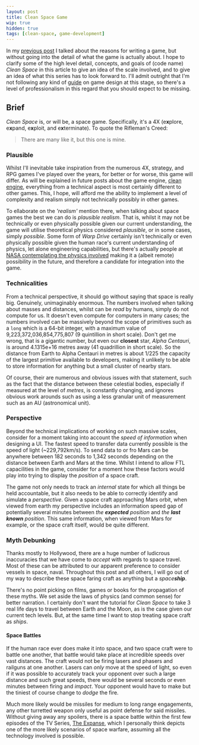 ```yaml
---
layout: post
title: Clean Space Game
wip: true
hidden: true
tags: [clean-space, game-development]
---
```


In my [previous post](blog.devbot.net/clean-space-introduction/) I talked about the reasons for writing a game, but without going into the detail of what the game is actually about. I hope to clarify some of the high level detail, concepts, and goals of (code name) *Clean Space* in this article to give an idea of the scale involved, and to give an idea of what this series has to look forward to. I'll admit outright that I'm not following any kind of [guide](http://www.amazon.co.uk/Level-Up-Guide-Great-Design/dp/1118877160) on game design at this stage, so there's a level of professionalism in this regard that you should expect to be missing.

## Brief

_Clean Space_ is, or will be, a space game. Specifically, it's a 4X (e**x**plore, e**x**pand, e**x**ploit, and e**x**terminate). To quote the Rifleman's Creed:

> There are many like it, but this one is mine.

### Plausible

Whilst I'll inevitable take inspiration from the numerous 4X, strategy, and RPG games I've played over the years, for better or for worse, this game will differ. As will be explained in future posts about the game engine, [clean engine](https://github.com/clean-development/engine), everything from a technical aspect is most certainly different to other games. This, I hope, will afford me the ability to implement a level of complexity and realism simply not technically possibly in other games.

To ellaborate on the *'realism'* mention there, when talking about space games the best we can do is *plausible realism*. That is, whilst it may not be technically or even physically possible given our current understanding, the game will utilise theoretical physics considered *plausible*, or in some cases, simply *possible*. Some form of *Warp Drive* certainly isn't technically or even physically possible given the human race's current understanding of physics, let alone engineering capabilities, but there's actually people at [NASA contemplating the physics involved](http://www.space.com/22430-star-trek-warp-drive-quantum-thrusters.html) making it a (albeit remote) possibility in the future, and therefore a candidate for integration into the game.

### Technicalities

From a technical perspective, it should go without saying that space is really big. Genuinely, unimaginably enormous. The numbers involved when talking about masses and distances, whilst can be *read* by humans, simply do not compute for us. It doesn't even compute for computers in many cases; the numbers involved can be massively beyond the scope of primitives such as a `long` which is a 64-bit integer, with a maximum value of 9,223,372,036,854,775,807 (9 quintillion in short scale). Don't get me wrong, that is a gigantic number, but even our **closest** star, *Alpha Centauri*, is around 4.1315e+16 metres away (41 quadrillion in short scale). So the distance from Earth to Alpha Centauri in metres is about 1/225 the capacity of the largest primitive available to developers, making it unlikely to be able to store information for anything but a small cluster of nearby stars. 

Of course, their are numerous and obvious issues with that statement, such as the fact that the distance between these celestial bodies, especially if measured at the level of *metres*, is constantly changing, and ignores obvious work arounds such as using a less granular unit of measurement such as an AU (astronomical unit).

### Perspective

Beyond the technical implications of working on such massive scales, consider for a moment taking into account the *speed of information* when designing a UI. The fastest speed to transfer data currently possible is the speed of light (~229,792km/s). To send data to or fro Mars can be anywhere between 182 seconds to 1,342 seconds depending on the distance between Earth and Mars at the time. Whilst I intend to allow FTL capacilities in the game, consider for a moment how these factors would play into trying to display the *position* of a space craft.

The game not only needs to track an *internal* state for which all things be held accountable, but it also needs to be able to correctly identify and simulate a *perspective*. Given a space craft approaching Mars orbit, when viewed from earth my perspective includes an information speed gap of potentially several minutes between _the **expected** position_ and _the **last known** position_. This same information, when viewed from Mars for example, or the space craft itself, would be quite different.

### Myth Debunking

Thanks mostly to Hollywood, there are a huge number of ludicrous inaccuracies that we have come to *accept* with regards to space travel. Most of these can be attributed to our apparent preference to consider vessels in space, naval. Throughout this post and all others, I will go out of my way to describe these space faring craft as anything but a _space**ship**_.

There's no point picking on films, games or books for the propagation of these myths. We set aside the laws of physics (and common sense) for better narration. I certainly don't want the tutorial for *Clean Space* to take 3 real life days to travel between Earth and the Moon, as is the case given our current tech levels. But, at the same time I want to stop treating space craft as *ships*.

#### Space Battles

If the human race ever does make it into space, and two space craft were to battle one another, that battle would take place at incredible speeds over vast distances. The craft would not be firing lasers and phasers and railguns at one another. Lasers can *only* move at the speed of light, so even if it was possible to accurately track your opponent over such a large distance and such great speeds, there would be several seconds or even minutes between firing and *impact*. Your opponent would have to make but the tiniest of course change to *dodge* the fire.

Much more likely would be missiles for medium to long range engagements, any other turretted weapon only useful as point defense for said missiles. Without giving away any spoilers, there is a space battle within the first few episodes of the TV Series, [The Expanse](https://en.wikipedia.org/wiki/The_Expanse_(TV_series)), which I personally think depicts one of the more likely scenarios of space warfare, assuming all the technology involved is possible.
